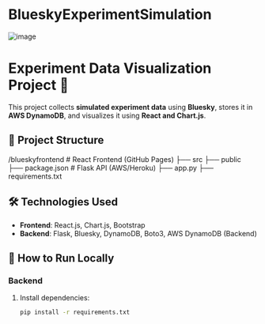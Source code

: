 # BlueskyExperimentSimulation
![image](https://github.com/user-attachments/assets/989ffdc3-5879-4a50-a1fa-7f0c2e22f5ec)


# Experiment Data Visualization Project 🚀

This project collects **simulated experiment data** using **Bluesky**, stores it in **AWS DynamoDB**, and visualizes it using **React and Chart.js**.

## 📂 Project Structure
/blueskyfrontend # React Frontend (GitHub Pages) ├── src ├── public ├── package.json  # Flask API (AWS/Heroku) ├── app.py ├── requirements.txt

## 🛠️ Technologies Used
- **Frontend**: React.js, Chart.js, Bootstrap
- **Backend**: Flask, Bluesky, DynamoDB, Boto3, AWS DynamoDB (Backend)


## 🚀 How to Run Locally
### **Backend**
1. Install dependencies:
   ```sh
   pip install -r requirements.txt
